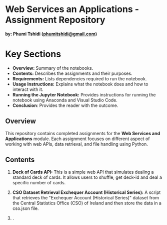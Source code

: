 # Web Services an Applications - Assignment Repository
**by: Phumi Tshidi (phumitshidi@gmail.com)**


# Key Sections

- **Overview:** Summary of the notebooks.
- **Contents:** Describes the assignments and their purposes.
- **Requirements:** Lists dependencies required to run the notebook.
- **Usage Instructions:** Explains what the notebook does and how to interact with it.
- **Running the Jupyter Notebook:** Provides instructions for running the notebook using Anaconda and Visual  Studio Code.
- **Conclusion**: Provides the reader with the outcome.

## Overview

This repository contains completed assignments for the **Web Services and Applications** module.
Each assignment focuses on different aspect of working with web APIs, data retrieval, and file handling using Python.

## Contents

1. **Deck of Cards API:** This is a simple web API that simulates dealing a standard deck of cards. It allows users to shuffle, get deck-id and deal a specific number of cards.

2. **CSO Dataset Retrieval Exchequer Account (Historical Series):** A script that retrieves the "Exchequer Account (Historical Series)" dataset from the Central Statistics Office (CSO) of Ireland and then store the data in a cso.json file.

3. .